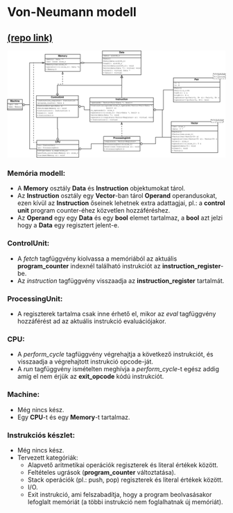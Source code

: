 # Von-Neumann modell
## [(repo link)](https://github.com/mhlyv/von-neumann)

![UML](uml.svg)

### Memória modell:
- A **Memory** osztály **Data** és **Instruction** objektumokat tárol.
- Az **Instruction** osztály egy **Vector**-ban tárol **Operand**
operandusokat, ezen kívül az **Instruction** őseinek lehetnek extra
adattagjai, pl.: a **control unit** program counter-éhez közvetlen hozzáféréshez.
- Az **Operand** egy egy **Data** és egy **bool** elemet tartalmaz,
a **bool** azt jelzi hogy a **Data** egy regisztert jelent-e.

### ControlUnit:
- A *fetch* tagfüggvény kiolvassa a memóriából az aktuális
**program_counter** indexnél található instrukciót az **instruction_register**-be.
- Az *instruction* tagfüggvény visszaadja az **instruction_register** tartalmát.

### ProcessingUnit:
- A regiszterek tartalma csak inne érhető el, mikor az *eval*
tagfüggvény hozzáférést ad az aktuális instrukció evaluációjakor.



### CPU:
- A *perform_cycle* tagfüggvény végrehajtja a következő instrukciót,
és visszaadja a végrehajtott instrukció opcode-ját.
- A *run* tagfüggvény ismételten meghívja a *perform_cycle*-t egész
addig amíg el nem érjük az **exit_opcode** kódú instrukciót.

### Machine:
- Még nincs kész.
- Egy **CPU**-t és egy **Memory**-t tartalmaz.

### Instrukciós készlet:
- Még nincs kész.
- Tervezett kategóriák:
	+ Alapvető aritmetikai operációk regiszterek és literal értékek között.
	+ Feltételes ugrások (**program_counter** változtatása).
	+ Stack operációk (pl.: push, pop) regiszterek és literal értékek között.
	+ I/O.
	+ Exit instrukció, ami felszabadítja, hogy a program beolvasásakor lefoglalt
	memóriát (a többi instrukció nem foglalhatnak új memóriát).

